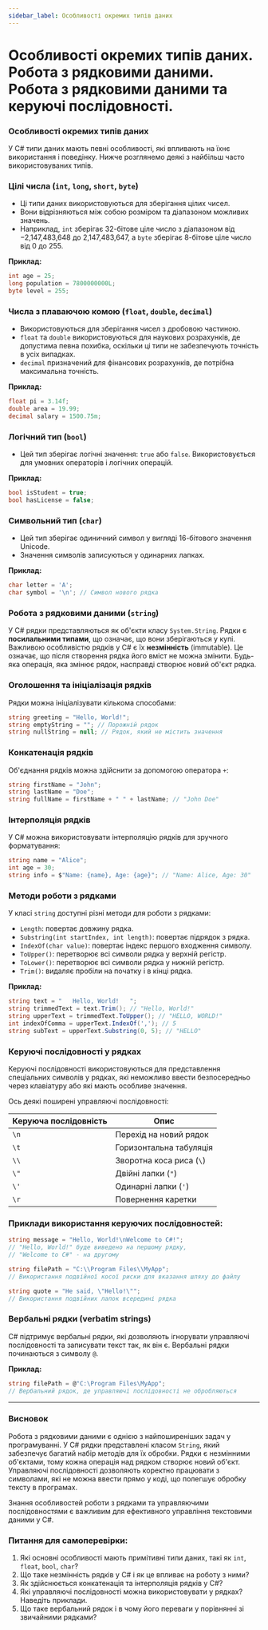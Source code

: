 ```yaml
---
sidebar_label: Особливості окремих типів даних
---
```


# Особливості окремих типів даних. Робота з рядковими даними. Робота з рядковими даними та керуючі послідовності.

### Особливості окремих типів даних

У C# типи даних мають певні особливості, які впливають на їхнє використання і поведінку. Нижче розглянемо деякі з
найбільш часто використовуваних типів.

### Цілі числа (`int`, `long`, `short`, `byte`)

- Ці типи даних використовуються для зберігання цілих чисел.
- Вони відрізняються між собою розміром та діапазоном можливих значень.
- Наприклад, `int` зберігає 32-бітове ціле число з діапазоном від −2,147,483,648 до 2,147,483,647, а `byte` зберігає
  8-бітове ціле число від 0 до 255.

**Приклад:**

```csharp
int age = 25;
long population = 7800000000L;
byte level = 255;
```

### Числа з плаваючою комою (`float`, `double`, `decimal`)

- Використовуються для зберігання чисел з дробовою частиною.
- `float` та `double` використовуються для наукових розрахунків, де допустима певна похибка, оскільки ці типи не
  забезпечують точність в усіх випадках.
- `decimal` призначений для фінансових розрахунків, де потрібна максимальна точність.

**Приклад:**

```csharp
float pi = 3.14f;
double area = 19.99;
decimal salary = 1500.75m;
```

### Логічний тип (`bool`)

- Цей тип зберігає логічні значення: `true` або `false`. Використовується для умовних операторів і логічних операцій.

**Приклад:**

```csharp
bool isStudent = true;
bool hasLicense = false;
```

### Символьний тип (`char`)

- Цей тип зберігає одиничний символ у вигляді 16-бітового значення Unicode.
- Значення символів записуються у одинарних лапках.

**Приклад:**

```csharp
char letter = 'A';
char symbol = '\n'; // Символ нового рядка
```

### Робота з рядковими даними (`string`)

У C# рядки представляються як об'єкти класу `System.String`. Рядки є **посилальними типами**, що означає, що вони
зберігаються у купі. Важливою особливістю рядків у C# є їх **незмінність** (immutable). Це означає, що після створення
рядка його вміст не можна змінити. Будь-яка операція, яка змінює рядок, насправді створює новий об'єкт рядка.

### Оголошення та ініціалізація рядків

Рядки можна ініціалізувати кількома способами:

```csharp
string greeting = "Hello, World!";
string emptyString = ""; // Порожній рядок
string nullString = null; // Рядок, який не містить значення
```

### Конкатенація рядків

Об'єднання рядків можна здійснити за допомогою оператора `+`:

```csharp
string firstName = "John";
string lastName = "Doe";
string fullName = firstName + " " + lastName; // "John Doe"
```

### Інтерполяція рядків

У C# можна використовувати інтерполяцію рядків для зручного форматування:

```csharp
string name = "Alice";
int age = 30;
string info = $"Name: {name}, Age: {age}"; // "Name: Alice, Age: 30"
```

### Методи роботи з рядками

У класі `string` доступні різні методи для роботи з рядками:

- `Length`: повертає довжину рядка.
- `Substring(int startIndex, int length)`: повертає підрядок з рядка.
- `IndexOf(char value)`: повертає індекс першого входження символу.
- `ToUpper()`: перетворює всі символи рядка у верхній регістр.
- `ToLower()`: перетворює всі символи рядка у нижній регістр.
- `Trim()`: видаляє пробіли на початку і в кінці рядка.

**Приклад:**

```csharp
string text = "   Hello, World!   ";
string trimmedText = text.Trim(); // "Hello, World!"
string upperText = trimmedText.ToUpper(); // "HELLO, WORLD!"
int indexOfComma = upperText.IndexOf(','); // 5
string subText = upperText.Substring(0, 5); // "HELLO"
```

### Керуючі послідовності у рядках

Керуючі послідовності використовуються для представлення спеціальних символів у рядках, які неможливо ввести
безпосередньо через клавіатуру або які мають особливе значення.

Ось деякі поширені управляючі послідовності:

| Керуюча послідовність | Опис                     |
|-----------------------|--------------------------|
| `\n`                  | Перехід на новий рядок   |
| `\t`                  | Горизонтальна табуляція  |
| `\\`                  | Зворотна коса риса (`\`) |
| `\"`                  | Двійні лапки (`"`)       |
| `\'`                  | Одинарні лапки (`'`)     |
| `\r`                  | Повернення каретки       |

### Приклади використання керуючих послідовностей:

```csharp
string message = "Hello, World!\nWelcome to C#!";
// "Hello, World!" буде виведено на першому рядку,
// "Welcome to C#" - на другому

string filePath = "C:\\Program Files\\MyApp";
// Використання подвійної косої риски для вказання шляху до файлу

string quote = "He said, \"Hello!\"";
// Використання подвійних лапок всередині рядка
```

### Вербальні рядки (verbatim strings)

C# підтримує вербальні рядки, які дозволяють ігнорувати управляючі послідовності та записувати текст так, як він є.
Вербальні рядки починаються з символу `@`.

**Приклад:**

```csharp
string filePath = @"C:\Program Files\MyApp";
// Вербальний рядок, де управляючі послідовності не обробляються
```

---

### Висновок

Робота з рядковими даними є однією з найпоширеніших задач у програмуванні. У C# рядки представлені класом `String`, який
забезпечує багатий набір методів для їх обробки. Рядки є незмінними об'єктами, тому кожна операція над рядком створює
новий об'єкт. Управляючі послідовності дозволяють коректно працювати з символами, які не можна ввести прямо у коді, що
полегшує обробку тексту в програмах.

Знання особливостей роботи з рядками та управляючими послідовностями є важливим для ефективного управління текстовими
даними у C#.

### Питання для самоперевірки:

1. Які основні особливості мають примітивні типи даних, такі як `int`, `float`, `bool`, `char`?
2. Що таке незмінність рядків у C# і як це впливає на роботу з ними?
3. Як здійснюється конкатенація та інтерполяція рядків у C#?
4. Які управляючі послідовності можна використовувати у рядках? Наведіть приклади.
5. Що таке вербальний рядок і в чому його переваги у порівнянні зі звичайними рядками?

